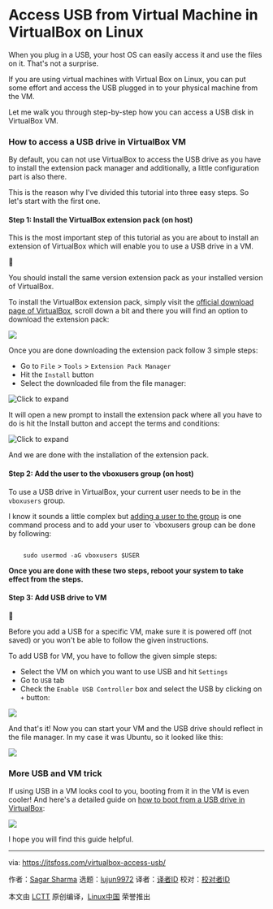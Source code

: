[#]: subject: "Access USB from Virtual Machine in VirtualBox on Linux"
[#]: via: "https://itsfoss.com/virtualbox-access-usb/"
[#]: author: "Sagar Sharma https://itsfoss.com/author/sagar/"
[#]: collector: "lujun9972/lctt-scripts-1693450080"
[#]: translator: "geekpi"
[#]: reviewer: " "
[#]: publisher: " "
[#]: url: " "

Access USB from Virtual Machine in VirtualBox on Linux
======

When you plug in a USB, your host OS can easily access it and use the files on it. That's not a surprise.

If you are using virtual machines with Virtual Box on Linux, you can put some effort and access the USB plugged in to your physical machine from the VM.

Let me walk you through step-by-step how you can access a USB disk in VirtualBox VM.

### How to access a USB drive in VirtualBox VM

By default, you can not use VirtualBox to access the USB drive as you have to install the extension pack manager and additionally, a little configuration part is also there.

This is the reason why I've divided this tutorial into three easy steps. So let's start with the first one.

#### Step 1: Install the VirtualBox extension pack (on host)

This is the most important step of this tutorial as you are about to install an extension of VirtualBox which will enable you to use a USB drive in a VM.

🚧

You should install the same version extension pack as your installed version of VirtualBox.

To install the VirtualBox extension pack, simply visit the [official download page of VirtualBox][1], scroll down a bit and there you will find an option to download the extension pack:

![][2]

Once you are done downloading the extension pack follow 3 simple steps:

  * Go to `File` > `Tools` > `Extension Pack Manager`
  * Hit the `Install` button
  * Select the downloaded file from the file manager:



![Click to expand][3]

It will open a new prompt to install the extension pack where all you have to do is hit the Install button and accept the terms and conditions:

![Click to expand][4]

And we are done with the installation of the extension pack.

#### Step 2: Add the user to the vboxusers group (on host)

To use a USB drive in VirtualBox, your current user needs to be in the `vboxusers` group.

I know it sounds a little complex but [adding a user to the group][5] is one command process and to add your user to `vboxusers group can be done by following:

```

    sudo usermod -aG vboxusers $USER

```

**Once you are done with these two steps, reboot your system to take effect from the steps.**

#### **Step 3: Add USB drive to VM**

🚧

Before you add a USB for a specific VM, make sure it is powered off (not saved) or you won't be able to follow the given instructions.

To add USB for VM, you have to follow the given simple steps:

  * Select the VM on which you want to use USB and hit `Settings`
  * Go to `USB` tab
  * Check the `Enable USB Controller` box and select the USB by clicking on `+` button:



![][6]

And that's it! Now you can start your VM and the USB drive should reflect in the file manager. In my case it was Ubuntu, so it looked like this:

![][7]

### More USB and VM trick

If using USB in a VM looks cool to you, booting from it in the VM is even cooler! And here's a detailed guide on [how to boot from a USB drive in VirtualBox][8]:

![][9]

I hope you will find this guide helpful.

--------------------------------------------------------------------------------

via: https://itsfoss.com/virtualbox-access-usb/

作者：[Sagar Sharma][a]
选题：[lujun9972][b]
译者：[译者ID](https://github.com/译者ID)
校对：[校对者ID](https://github.com/校对者ID)

本文由 [LCTT](https://github.com/LCTT/TranslateProject) 原创编译，[Linux中国](https://linux.cn/) 荣誉推出

[a]: https://itsfoss.com/author/sagar/
[b]: https://github.com/lujun9972
[1]: https://www.virtualbox.org/wiki/Downloads
[2]: https://itsfoss.com/content/images/2023/09/download-VirtualBox-extension-pack.png
[3]: https://itsfoss.com/content/images/2023/09/Install-VirtualBox-extension-pack-to-use-USB-in-VM.png
[4]: https://itsfoss.com/content/images/2023/09/Install-VirtualBox-extension-pack.png
[5]: https://learnubuntu.com/add-user-group/
[6]: https://itsfoss.com/content/images/2023/09/Enable-USB-drive-for-VM-in-VirtualBox.png
[7]: https://itsfoss.com/content/images/2023/09/Use-USB-drive-in-VirtualBox-VM-1.png
[8]: https://itsfoss.com/virtualbox-boot-from-usb/
[9]: https://itsfoss.com/content/images/size/w256h256/2022/12/android-chrome-192x192.png

